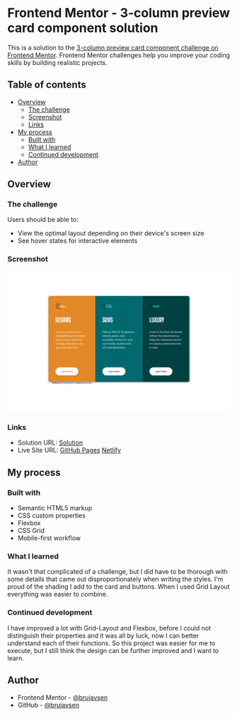 # Frontend Mentor - 3-column preview card component solution

This is a solution to the [3-column preview card component challenge on Frontend Mentor](https://www.frontendmentor.io/challenges/3column-preview-card-component-pH92eAR2-). Frontend Mentor challenges help you improve your coding skills by building realistic projects. 

## Table of contents

- [Overview](#overview)
  - [The challenge](#the-challenge)
  - [Screenshot](#screenshot)
  - [Links](#links)
- [My process](#my-process)
  - [Built with](#built-with)
  - [What I learned](#what-i-learned)
  - [Continued development](#continued-development)
- [Author](#author)

## Overview

### The challenge

Users should be able to:

- View the optimal layout depending on their device's screen size
- See hover states for interactive elements

### Screenshot

![](screenshots/desktop-design-result.jpg)

### Links

- Solution URL: [Solution](https://github.com/brujavsen/3-column-preview-card-bruno)
- Live Site URL: 
[GitHub Pages](https://brujavsen.github.io/3-column-preview-card-bruno/)
[Netlify](https://3-column-card-main-bruno.netlify.app/)

## My process

### Built with

- Semantic HTML5 markup
- CSS custom properties
- Flexbox
- CSS Grid
- Mobile-first workflow

### What I learned

It wasn't that complicated of a challenge, but I did have to be thorough with some details that came out disproportionately when writing the styles. I'm proud of the shading I add to the card and buttons. When I used Grid Layout everything was easier to combine.

### Continued development

I have improved a lot with Grid-Layout and Flexbox, before I could not distinguish their properties and it was all by luck, now I can better understand each of their functions. So this project was easier for me to execute, but I still think the design can be further improved and I want to learn.

## Author

- Frontend Mentor - [@brujavsen](https://www.frontendmentor.io/profile/brujavsen)
- GitHub - [@brujavsen](https://github.com/brujavsen)